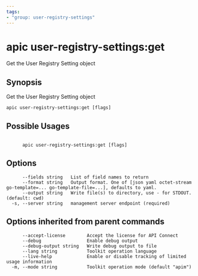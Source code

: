 ```yaml
---
tags:
- "group: user-registry-settings"
---
```

# apic user-registry-settings:get

Get the User Registry Setting object

## Synopsis

Get the User Registry Setting object

```
apic user-registry-settings:get [flags]
```

## Possible Usages

```

      apic user-registry-settings:get [flags]

```

## Options

```
      --fields string   List of field names to return
      --format string   Output format. One of [json yaml octet-stream go-template=... go-template-file=...], defaults to yaml.
      --output string   Write file(s) to directory, use - for STDOUT. (default: cwd)
  -s, --server string   management server endpoint (required)
```

## Options inherited from parent commands

```
      --accept-license        Accept the license for API Connect
      --debug                 Enable debug output
      --debug-output string   Write debug output to file
      --lang string           Toolkit operation language
      --live-help             Enable or disable tracking of limited usage information
  -m, --mode string           Toolkit operation mode (default "apim")
```
